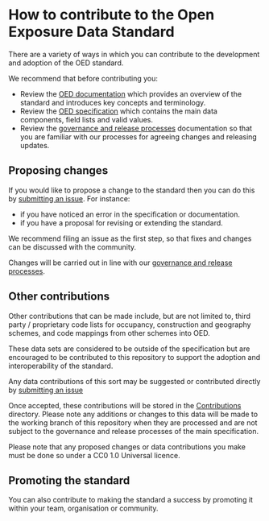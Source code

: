 # How to contribute to the Open Exposure Data Standard

There are a variety of ways in which you can contribute to the development 
and adoption of the OED standard.

We recommend that before contributing you:

* Review the [OED documentation](Docs/) which provides an overview of the standard and introduces key concepts and terminology.
* Review the [OED specification](OpenExposureData/) which contains the main data components, field lists and valid values.
* Review the [governance and release processes](Docs/ODS_Gov_Updates_Release_Processes_v1.1.pdf) documentation so that you are familiar with our processes for agreeing changes and releasing updates.

## Proposing changes

If you would like to propose a change to the standard then you can do this by [submitting an issue](https://github.com/OasisLMF/ODS_OpenExposureData/issues). For instance:

* if you have noticed an error in the specification or documentation.
* if you have a proposal for revising or extending the standard. 

We recommend filing an issue as the first step, so that fixes and changes can be discussed with the community.

Changes will be carried out in line with our [governance and release processes](Docs/ODS_Gov_Updates_Release_Processes_v1.1.pdf). 

## Other contributions

Other contributions that can be made include, but are not limited to, third party / proprietary code lists for occupancy, construction and geography schemes, and code mappings from other schemes into OED.  

These data sets are considered to be outside of the specification but are encouraged to be contributed to this repository to support the adoption and interoperability of the standard.

Any data contributions of this sort may be suggested or contributed directly by [submitting an issue](https://github.com/OasisLMF/ODS_OpenExposureData/issues)

Once accepted, these contributions will be stored in the [Contributions](Contributions/) directory. Please note any additions or changes to this data will be made to the working branch of this repository when they are processed and are not subject to the governance and release processes of the main specification. 

Please note that any proposed changes or data contributions you make must be done so under a CC0 1.0 Universal licence.

## Promoting the standard

You can also contribute to making the standard a success by promoting it within your team, organisation or community.
